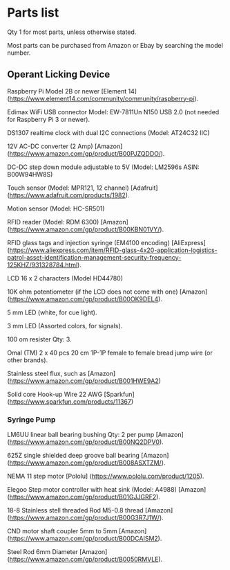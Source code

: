 
# Parts list  

Qty 1 for most parts, unless otherwise stated.

Most parts can be purchased from Amazon or Ebay by searching the model number.  

## Operant Licking Device 

Raspberry Pi Model 2B or newer [Element 14] (https://www.element14.com/community/community/raspberry-pi).

Edimax WiFi USB connector Model:  EW-7811Un N150 USB 2.0 (not needed for Raspberry Pi 3 or newer).

DS1307 realtime clock with dual I2C connections (Model: AT24C32 IIC) 

12V AC-DC converter (2 Amp) [Amazon] (https://www.amazon.com/gp/product/B00PJZQDDO/).

DC-DC step down module adjustable to 5V (Model: LM2596s ASIN: B00W94HW8S) 

Touch sensor (Model: MPR121, 12 channel) [Adafruit] (https://www.adafruit.com/products/1982).

Motion sensor (Model: HC-SR501)  

RFID reader (Model: RDM 6300) [Amazon] (https://www.amazon.com/gp/product/B00KBN01VY/).

RFID glass tags and injection syringe (EM4100 encoding) [AliExpress] (https://www.aliexpress.com/item/RFID-glass-4x20-application-logistics-patrol-asset-identification-management-security-frequency-125KHZ/931328784.html).

LCD 16 x 2 characters (Model HD44780)  

10K ohm potentiometer (if the LCD does not come with one) [Amazon] (https://www.amazon.com/gp/product/B00OK9DEL4).

5 mm LED (white, for cue light).

3 mm LED (Assorted colors, for signals).

100 om resister Qty: 3.

Omal (TM) 2 x 40 pcs 20 cm 1P-1P female to female bread jump wire (or other brands).

Stainless steel flux, such as  [Amazon] (https://www.amazon.com/gp/product/B001HWE9A2) 

Solid core Hook-up Wire 22 AWG  [Sparkfun] (https://www.sparkfun.com/products/11367)

### Syringe Pump

LM6UU linear ball bearing bushing  Qty: 2 per pump [Amazon] (https://www.amazon.com/gp/product/B00NQ2DPV0).

625Z single shielded deep groove ball bearing  [Amazon] (https://www.amazon.com/gp/product/B008ASXTZM/).

NEMA 11 step motor [Pololu] (https://www.pololu.com/product/1205). 

Elegoo Step motor controller with heat sink (Model: A4988) [Amazon] (https://www.amazon.com/gp/product/B01GJJGRF2).

18-8 Stainless stell threaded Rod M5-0.8 thread [Amazon] (https://www.amazon.com/gp/product/B00G3R7J1W/).

CND motor shaft coupler 5mm to 5mm [Amazon] (https://www.amazon.com/gp/product/B00DCAISM2).

Steel Rod 6mm Diameter [Amazon] (https://www.amazon.com/gp/product/B0050RMVLE).

